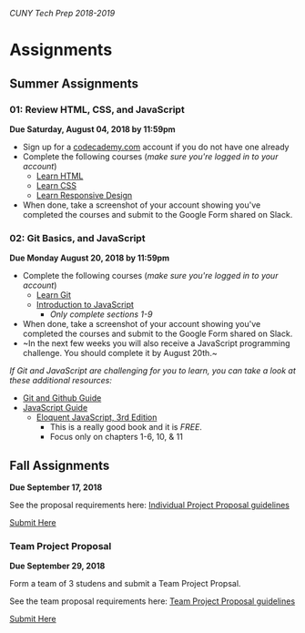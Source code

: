 _CUNY Tech Prep 2018-2019_

# Assignments


## Summer Assignments 

### 01: Review HTML, CSS, and JavaScript

**Due Saturday, August 04, 2018 by 11:59pm**

- Sign up for a [codecademy.com](http://codecademy.com) account if you do not have one already
- Complete the following courses (_make sure you're logged in to your account_)
    + [Learn HTML](https://www.codecademy.com/learn/learn-html)
    + [Learn CSS](https://www.codecademy.com/learn/learn-css)
    + [Learn Responsive Design](https://www.codecademy.com/learn/learn-responsive-design)
- When done, take a screenshot of your account showing you've completed the courses and submit to the Google Form shared on Slack.

### 02: Git Basics, and JavaScript

**Due Monday August 20, 2018 by 11:59pm**

- Complete the following courses (_make sure you're logged in to your account_)
    + [Learn Git](https://www.codecademy.com/learn/learn-git)
    + [Introduction to JavaScript](https://www.codecademy.com/learn/introduction-to-javascript)
        * _Only complete sections 1-9_
- When done, take a screenshot of your account showing you've completed the courses and submit to the Google Form shared on Slack.
- ~In the next few weeks you will also receive a JavaScript programming challenge. You should complete it by August 20th.~

_If Git and JavaScript are challenging for you to learn, you can take a look at these additional resources:_

- [Git and Github Guide](../guides/git.md)
- [JavaScript Guide](../guides/javascript.md)
    + [Eloquent JavaScript, 3rd Edition](http://eloquentjavascript.net/index.html)
        * This is a really good book and it is _FREE_.
        * Focus only on chapters 1-6, 10, & 11



## Fall Assignments


**Due September 17, 2018**

See the proposal requirements here: [Individual Project Proposal guidelines](individual-project-proposal.md)

[Submit Here](https://docs.google.com/forms/d/e/1FAIpQLSfC2DPTEonXBW_9SGur2nqvZoUonRG9MeY4HyDq9if4Dc2F9Q/viewform)


### Team Project Proposal
**Due September 29, 2018**

Form a team of 3 studens and submit a Team Project Propsal.

See the team proposal requirements here: [Team Project Proposal guidelines](team-project-proposal.md)

[Submit Here](https://docs.google.com/forms/d/e/1FAIpQLScoDsXNDWSs6eM2GytInSqoq_Ns2lLYUUKFPBT3Nc4N0_KvHw/viewform)

